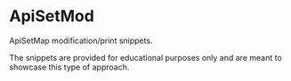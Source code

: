 # ApiSetMod

ApiSetMap modification/print snippets.

The snippets are provided for educational purposes only and are meant to showcase this type of approach.